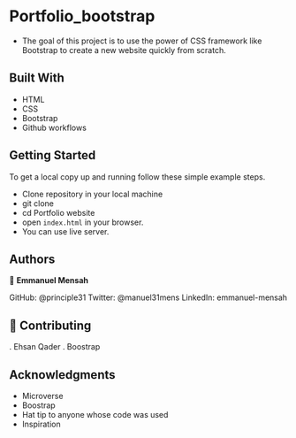 # Portfolio_bootstrap
- The goal of this project is to use the power of CSS framework like Bootstrap to create a new website quickly from scratch. 



## Built With

- HTML
- CSS 
- Bootstrap
- Github workflows



## Getting Started

To get a local copy up and running follow these simple example steps.

- Clone repository in your local machine 
- git clone 
- cd Portfolio website
- open `index.html` in your browser.
- You can use live server.



## Authors

👤 **Emmanuel Mensah**

GitHub: @principle31
Twitter: @manuel31mens
LinkedIn: emmanuel-mensah


## 🤝 Contributing
. Ehsan Qader
. Boostrap

## Acknowledgments

- Microverse
- Boostrap
- Hat tip to anyone whose code was used
- Inspiration
 